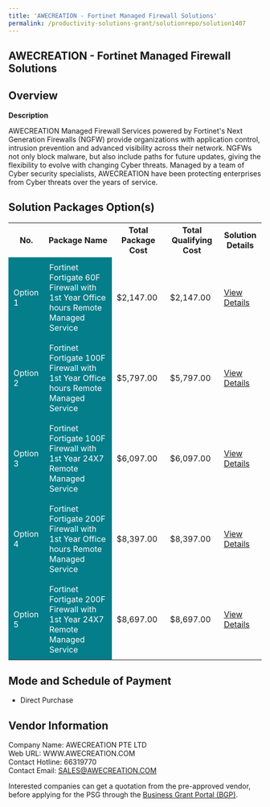 ```yaml
---
title: 'AWECREATION - Fortinet Managed Firewall Solutions'
permalink: /productivity-solutions-grant/solutionrepo/solution1407
---
```


## AWECREATION - Fortinet Managed Firewall Solutions

## Overview

**Description**

AWECREATION Managed Firewall Services powered by Fortinet's Next Generation Firewalls (NGFW) provide organizations with application control, intrusion prevention and advanced visibility across their network. NGFWs not only block malware, but also include paths for future updates, giving the flexibility to evolve with changing Cyber threats. 
Managed by a team of Cyber security specialists, AWECREATION have been protecting enterprises from Cyber threats over the years of service.

## Solution Packages Option(s)

<table>
<tr>
<th><b>No.</b></th>
<th><b>Package Name</b></th>
<th><b>Total Package Cost</b></th>
<th><b>Total Qualifying Cost</b></th>
<th><b>Solution Details</b></th>
</tr>
<tr>
<td style='padding: 10px; background-color: #037E8A; color: #FFFFFF;'>Option 1</td>
<td style='padding: 10px; background-color: #037E8A; color: #FFFFFF;'>Fortinet Fortigate 60F Firewall with 1st Year Office hours Remote Managed Service</td>
<td style='padding: 10px;'>$2,147.00</td>
<td style='padding: 10px;'>$2,147.00</td>
<td style='padding: 10px;'><a href='/images/psg/AWECREATION_Fortinet_Managed_Firewall_Solutions_Desensitised_Annex3_Part1.pdf' target='_blank'>View Details</a></td>
</tr>
<tr>
<td style='padding: 10px; background-color: #037E8A; color: #FFFFFF;'>Option 2</td>
<td style='padding: 10px; background-color: #037E8A; color: #FFFFFF;'>Fortinet Fortigate 100F Firewall with 1st Year Office hours Remote Managed Service</td>
<td style='padding: 10px;'>$5,797.00</td>
<td style='padding: 10px;'>$5,797.00</td>
<td style='padding: 10px;'><a href='/images/psg/AWECREATION_Fortinet_Managed_Firewall_Solutions_Desensitised_Annex3_Part2.pdf' target='_blank'>View Details</a></td>
</tr>
<tr>
<td style='padding: 10px; background-color: #037E8A; color: #FFFFFF;'>Option 3</td>
<td style='padding: 10px; background-color: #037E8A; color: #FFFFFF;'>Fortinet Fortigate 100F Firewall with 1st Year 24X7 Remote Managed Service</td>
<td style='padding: 10px;'>$6,097.00</td>
<td style='padding: 10px;'>$6,097.00</td>
<td style='padding: 10px;'><a href='/images/psg/AWECREATION_Fortinet_Managed_Firewall_Solutions_Desensitised_Annex3_Part3.pdf' target='_blank'>View Details</a></td>
</tr>
<tr>
<td style='padding: 10px; background-color: #037E8A; color: #FFFFFF;'>Option 4</td>
<td style='padding: 10px; background-color: #037E8A; color: #FFFFFF;'>Fortinet Fortigate 200F Firewall with 1st Year Office hours Remote Managed Service</td>
<td style='padding: 10px;'>$8,397.00</td>
<td style='padding: 10px;'>$8,397.00</td>
<td style='padding: 10px;'><a href='/images/psg/AWECREATION_Fortinet_Managed_Firewall_Solutions_Desensitised_Annex3_Part4.pdf' target='_blank'>View Details</a></td>
</tr>
<tr>
<td style='padding: 10px; background-color: #037E8A; color: #FFFFFF;'>Option 5</td>
<td style='padding: 10px; background-color: #037E8A; color: #FFFFFF;'>Fortinet Fortigate 200F Firewall with 1st Year 24X7 Remote Managed Service</td>
<td style='padding: 10px;'>$8,697.00</td>
<td style='padding: 10px;'>$8,697.00</td>
<td style='padding: 10px;'><a href='/images/psg/AWECREATION_Fortinet_Managed_Firewall_Solutions_Desensitised_Annex3_Part5.pdf' target='_blank'>View Details</a></td>
</tr>
</table>

## Mode and Schedule of Payment

 - Direct Purchase

## Vendor Information

 Company Name: AWECREATION PTE LTD <br>Web URL: WWW.AWECREATION.COM <br>Contact Hotline: 66319770 <br>Contact Email: SALES@AWECREATION.COM <br>

Interested companies can get a quotation from the pre-approved vendor, before applying for the PSG through the <a href='https://www.businessgrants.gov.sg/' target='_blank' rel='noopener'>Business Grant Portal (BGP)</a>.

<script src="/jquery/resize-tables.js"></script>
